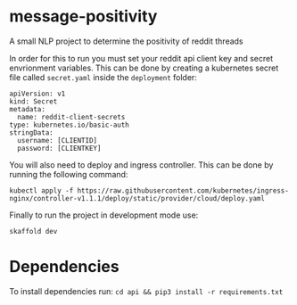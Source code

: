 # message-positivity
A small NLP project to determine the positivity of reddit threads

In order for this to run you must set your reddit api client key and secret envrionment variables. This can be done by creating a kubernetes secret file called `secret.yaml` inside the `deployment` folder:
```
apiVersion: v1
kind: Secret
metadata:
  name: reddit-client-secrets
type: kubernetes.io/basic-auth
stringData:
  username: [CLIENTID]
  password: [CLIENTKEY]

```

You will also need to deploy and ingress controller. This can be done by running the following command:
```
kubectl apply -f https://raw.githubusercontent.com/kubernetes/ingress-nginx/controller-v1.1.1/deploy/static/provider/cloud/deploy.yaml
```

Finally to run the project in development mode use:
```
skaffold dev
```

# Dependencies
To install dependencies run:
`cd api && pip3 install -r requirements.txt`
